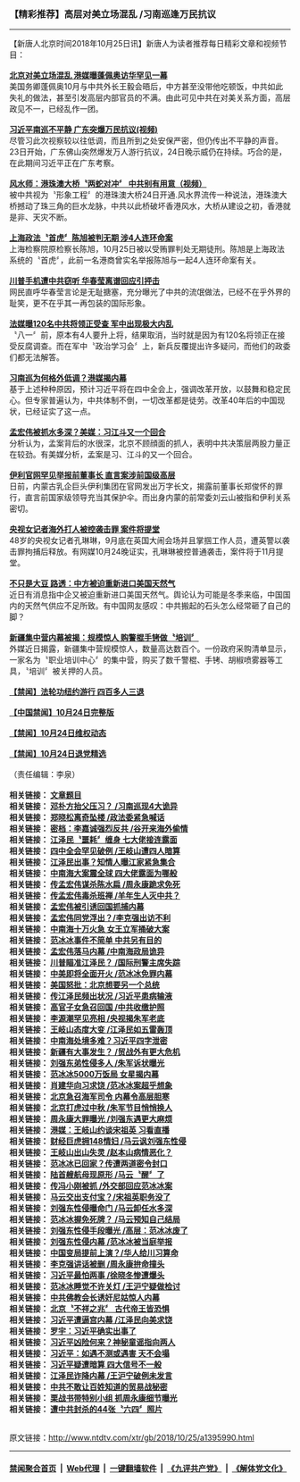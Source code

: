 ### 【精彩推荐】高层对美立场混乱 /习南巡逢万民抗议
------------------------

<div class="wysiwyg">
 【新唐人北京时间2018年10月25日讯】新唐人为读者推荐每日精彩文章和视频节目：
 <br/>
 <br/>
 <b>
  <a href="http://cn.ntdtv.com/xtr/b5/2018/10/25/a1396753.html">
   北京对美立场混乱 港媒曝蓬佩奥访华罕见一幕
  </a>
 </b>
 <br/>
 美国务卿蓬佩奥10月与中共外长王毅会晤后，中方甚至没带他吃顿饭，中共如此失礼的做法，甚至引发高层内部官员的不满。由此可见中共在对美关系方面，高层政见不一，已经乱作一团。
 <br/>
 <br/>
 <b>
  <a href="http://cn.ntdtv.com/xtr/b5/2018/10/25/a1396694.html">
   习近平南巡不平静 广东突爆万民抗议(视频)
  </a>
 </b>
 <br/>
 尽管习此次视察较以往低调，而且所到之处安保严密，但仍传出不平静的声音。23日开始，广东佛山突然爆发万人游行抗议，24日晚示威仍在持续。巧合的是，在此期间习近平正在广东考察。
 <br/>
 <br/>
 <b>
  <a href="http://cn.ntdtv.com/xtr/b5/2018/10/25/a1396726.html">
   风水师：港珠澳大桥〝两蛇对冲〞 中共别有用意（视频）
  </a>
 </b>
 <br/>
 被中共视为〝形象工程〞的港珠澳大桥24日开通.风水界流传一种说法，港珠澳大桥撼动了珠三角的巨水龙脉，中共以此桥破坏香港风水，大桥从建设之初，香港就是非、天灾不断。
 <br/>
 <br/>
 <b>
  <a href="http://cn.ntdtv.com/xtr/b5/2018/10/25/a1396759.html">
   上海政法〝首虎〞陈旭被判无期 涉4人连环命案
  </a>
 </b>
 <br/>
 上海检察院原检察长陈旭，10月25日被以受贿罪判处无期徒刑。陈旭是上海政法系统的〝首虎〞，此前一名港商曾实名举报陈旭与一起4人连环命案有关。
 <br/>
 <br/>
 <b>
  <a href="http://cn.ntdtv.com/xtr/b5/2018/10/25/a1396761.html">
   川普手机遭中共窃听 华春莹离谱回应引抨击
  </a>
 </b>
 <br/>
 网民直呼华春莹言论是无耻搪塞，充分曝光了中共的流氓做法，已经不在乎外界的耻笑，更不在乎其一再包装的国际形象。
 <br/>
 <br/>
 <b>
  <a href="http://cn.ntdtv.com/xtr/b5/2018/10/25/a1396742.html">
   法媒曝120名中共将领正受查 军中出现极大内乱
  </a>
 </b>
 <br/>
 〝八一〞前，原本有4人要升上将，结果取消，当时就是因为有120名将领正在接受反腐调查。而在军中〝政治学习会〞上，新兵反覆提出许多疑问，而他们的政委们都无法解答。
 <br/>
 <br/>
 <b>
  <a href="http://cn.ntdtv.com/xtr/b5/2018/10/25/a1396735.html">
   习南巡为何格外低调？港媒揭内幕
  </a>
 </b>
 <br/>
 基于上述种种原因，预计习近平将在四中全会上，强调改革开放，以鼓舞和稳定民心。但专家普遍认为，中共体制不倒，一切改革都是徒劳。改革40年后的中国现状，已经证实了这一点。
 <br/>
 <br/>
 <b>
  <a href="http://cn.ntdtv.com/xtr/b5/2018/10/25/a1396725.html">
   孟宏伟被抓水多深？美媒：习江斗又一个回合
  </a>
 </b>
 <br/>
 分析认为，孟案背后的水很深，北京不顾顔面的抓人，表明中共决策层两股力量正在较劲。有美媒分析，孟案是习、江斗的又一个回合。
 <br/>
 <br/>
 <b>
  <a href="http://cn.ntdtv.com/xtr/b5/2018/10/25/a1396635.html">
   伊利官网罕见举报前董事长 直言案涉前国级高层
  </a>
 </b>
 <br/>
 日前，内蒙古乳企巨头伊利集团在官网发出万字长文，揭露前董事长郑俊怀的罪行，直言前国家级领导充当其保护伞。而出身内蒙的前常委刘云山被指和伊利关系密切。
 <br/>
 <br/>
 <b>
  <a href="http://cn.ntdtv.com/xtr/b5/2018/10/25/a1396703.html">
   央视女记者海外打人被控袭击罪 案件将提堂
  </a>
 </b>
 <br/>
 48岁的央视女记者孔琳琳，9月底在英国大闹会场并且掌掴工作人员，遭英警以袭击罪拘捕后释放。有网媒10月24晚证实，孔琳琳被控普通袭击，案件将于11月提堂。
 <br/>
 <br/>
 <b>
  <a href="http://cn.ntdtv.com/xtr/b5/2018/10/25/a1396668.html">
   不只是大豆 路透：中方被迫重新进口美国天然气
  </a>
 </b>
 <br/>
 近日有消息指中企又被迫重新进口美国天然气。舆论认为可能是冬季来临，中国国内的天然气供应不足所致。有中国网友感叹：中共搬起的石头怎么经常砸了自己的脚？
 <br/>
 <br/>
 <b>
  <a href="http://cn.ntdtv.com/xtr/b5/2018/10/25/a1396751.html">
   新疆集中营内幕被揭：规模惊人 购警棍手铐做〝培训〞
  </a>
 </b>
 <br/>
 外媒近日揭露，新疆集中营规模惊人，数量高达数百个。一份政府采购清单显示，一家名为〝职业培训中心〞的集中营，购买了数千警棍、手铐、胡椒喷雾器等工具，〝培训〞被关押的人员。
 <br/>
 <br/>
 <b>
  <a href="http://cn.ntdtv.com/xtr/b5/2018/10/25/a1396673.html">
   【禁闻】法轮功纽约游行 四百多人三退
  </a>
 </b>
 <br/>
 <br/>
 <b>
  <a href="http://cn.ntdtv.com/xtr/b5/2018/10/25/a1396685.html">
   【中国禁闻】10月24日完整版
  </a>
 </b>
 <br/>
 <br/>
 <b>
  <a href="http://cn.ntdtv.com/xtr/b5/2018/10/25/a1396679.html">
   【禁闻】10月24日维权动态
  </a>
 </b>
 <br/>
 <br/>
 <b>
  <a href="http://cn.ntdtv.com/xtr/b5/2018/10/25/a1396680.html">
   【禁闻】10月24日退党精选
  </a>
 </b>
 <br/>
 <br/>
 （责任编辑：李泉）
 <br/>
 <br/>
 <b>
  相关链接：
  <a href="文章链接">
   文章题目
  </a>
 </b>
 <br/>
 <b>
  相关链接：
  <a href="http://cn.ntdtv.com/xtr/b5/2018/10/24/a1395992.html">
   邓朴方抬父压习？ /习南巡现4大诡异
  </a>
 </b>
 <br/>
 <b>
  相关链接：
  <a href="http://cn.ntdtv.com/xtr/b5/2018/10/22/a1395993.html">
   郑晓松离奇坠楼 /政法委紧急喊话
  </a>
 </b>
 <br/>
 <b>
  相关链接：
  <a href="http://cn.ntdtv.com/xtr/b5/2018/10/22/a1395994.html">
   密档：李嘉诚强烈反共 /谷开来海外偷情
  </a>
 </b>
 <br/>
 <b>
  相关链接：
  <a href="http://cn.ntdtv.com/xtr/b5/2018/10/20/a1395995.html">
   江泽民〝噩耗〞缠身 七大佬接连露面
  </a>
 </b>
 <br/>
 <b>
  相关链接：
  <a href="http://cn.ntdtv.com/xtr/b5/2018/10/19/a1394661.html">
   四中全会罕见破例 /王岐山遭四人暗算
  </a>
 </b>
 <br/>
 <b>
  相关链接：
  <a href="http://cn.ntdtv.com/xtr/b5/2018/10/18/a1394662.html">
   江泽民出事？知情人曝江家紧急集合
  </a>
 </b>
 <br/>
 <b>
  相关链接：
  <a href="http://cn.ntdtv.com/xtr/b5/2018/10/17/a1394663.html">
   中南海大案震全球 四大佬露面为哪般
  </a>
 </b>
 <br/>
 <b>
  相关链接：
  <a href="http://cn.ntdtv.com/xtr/b5/2018/10/16/a1394664.html">
   传孟宏伟谋杀陈水扁 /周永康跪求免死
  </a>
 </b>
 <br/>
 <b>
  相关链接：
  <a href="http://cn.ntdtv.com/xtr/b5/2018/10/15/a1394665.html">
   传孟宏伟毒杀班禅 /羊年生人灭中共？
  </a>
 </b>
 <br/>
 <b>
  相关链接：
  <a href="http://cn.ntdtv.com/xtr/b5/2018/10/13/a1394666.html">
   孟宏伟被引诱回国抓捕内幕
  </a>
 </b>
 <br/>
 <b>
  相关链接：
  <a href="http://cn.ntdtv.com/xtr/b5/2018/10/12/a1394667.html">
   孟宏伟同党浮出？/李克强出访不利
  </a>
 </b>
 <br/>
 <b>
  相关链接：
  <a href="http://cn.ntdtv.com/xtr/b5/2018/10/11/a1394668.html">
   中南海十万火急 女王立军捅破大案
  </a>
 </b>
 <br/>
 <b>
  相关链接：
  <a href="http://cn.ntdtv.com/xtr/b5/2018/10/10/a1394669.html">
   范冰冰事件不简单 中共另有目的
  </a>
 </b>
 <br/>
 <b>
  相关链接：
  <a href="http://cn.ntdtv.com/xtr/b5/2018/10/09/a1393620.html">
   孟宏伟落马内幕 /中南海政局诡异
  </a>
 </b>
 <br/>
 <b>
  相关链接：
  <a href="http://cn.ntdtv.com/xtr/b5/2018/10/07/a1393621.html">
   川普瞄准江泽民？ /国际刑警主席失踪
  </a>
 </b>
 <br/>
 <b>
  相关链接：
  <a href="http://cn.ntdtv.com/xtr/b5/2018/10/06/a1393622.html">
   中美即将全面开火 /范冰冰免罪内幕
  </a>
 </b>
 <br/>
 <b>
  相关链接：
  <a href="http://cn.ntdtv.com/xtr/b5/2018/10/05/a1393623.html">
   美国怒批：北京想要另一个总统
  </a>
 </b>
 <br/>
 <b>
  相关链接：
  <a href="http://cn.ntdtv.com/xtr/b5/2018/10/04/a1393624.html">
   传江泽民频出状况 /习近平患病输液
  </a>
 </b>
 <br/>
 <b>
  相关链接：
  <a href="http://cn.ntdtv.com/xtr/b5/2018/10/03/a1393625.html">
   高官子女急召回国 /中共收缴护照
  </a>
 </b>
 <br/>
 <b>
  相关链接：
  <a href="http://cn.ntdtv.com/xtr/b5/2018/10/02/a1393626.html">
   李源潮罕见亮相 /央视揭朱军老底
  </a>
 </b>
 <br/>
 <b>
  相关链接：
  <a href="http://cn.ntdtv.com/xtr/b5/2018/10/01/a1392579.html">
   王岐山态度大变 /江泽民如五雷轰顶
  </a>
 </b>
 <br/>
 <b>
  相关链接：
  <a href="http://cn.ntdtv.com/xtr/b5/2018/09/29/a1392578.html">
   中南海处境多难？习近平四字泄密
  </a>
 </b>
 <br/>
 <b>
  相关链接：
  <a href="http://cn.ntdtv.com/xtr/b5/2018/09/28/a1392577.html">
   新疆有大事发生？ /贸战外有更大危机
  </a>
 </b>
 <br/>
 <b>
  相关链接：
  <a href="http://cn.ntdtv.com/xtr/b5/2018/09/27/a1392576.html">
   刘强东弟性侵多人 /朱军诉状曝光
  </a>
 </b>
 <br/>
 <b>
  相关链接：
  <a href="http://cn.ntdtv.com/xtr/b5/2018/09/26/a1392575.html">
   范冰冰5000万饭局 女星揭内幕
  </a>
 </b>
 <br/>
 <b>
  相关链接：
  <a href="http://cn.ntdtv.com/xtr/b5/2018/09/25/a1392574.html">
   肖建华向习求饶 /范冰冰案超乎想象
  </a>
 </b>
 <br/>
 <b>
  相关链接：
  <a href="http://cn.ntdtv.com/xtr/b5/2018/09/24/a1392573.html">
   北京急召海军司令 内幕令高层胆寒
  </a>
 </b>
 <br/>
 <b>
  相关链接：
  <a href="http://cn.ntdtv.com/xtr/b5/2018/09/23/a1392572.html">
   北京打虎过中秋 /朱军节目悄悄换人
  </a>
 </b>
 <br/>
 <b>
  相关链接：
  <a href="http://cn.ntdtv.com/xtr/b5/2018/09/22/a1390754.html">
   周永康大罪曝光 /刘强东遇更大麻烦
  </a>
 </b>
 <br/>
 <b>
  相关链接：
  <a href="http://cn.ntdtv.com/xtr/b5/2018/09/21/a1390755.html">
   港媒：王岐山约谈宋祖英 习看直播
  </a>
 </b>
 <br/>
 <b>
  相关链接：
  <a href="http://cn.ntdtv.com/xtr/b5/2018/09/20/a1390756.html">
   财经巨虎拥148情妇 /马云讽刘强东性侵
  </a>
 </b>
 <br/>
 <b>
  相关链接：
  <a href="http://cn.ntdtv.com/xtr/b5/2018/09/19/a1390757.html">
   王岐山出山失灵 /赵本山病情恶化？
  </a>
 </b>
 <br/>
 <b>
  相关链接：
  <a href="http://cn.ntdtv.com/xtr/b5/2018/09/18/a1390758.html">
   范冰冰已回家？传遭两道密令封口
  </a>
 </b>
 <br/>
 <b>
  相关链接：
  <a href="http://cn.ntdtv.com/xtr/b5/2018/09/17/a1390759.html">
   陆首艘航母现原形 /马云〝醒〞了
  </a>
 </b>
 <br/>
 <b>
  相关链接：
  <a href="http://cn.ntdtv.com/xtr/b5/2018/09/16/a1390760.html">
   传冯小刚被抓 /外交部回应范冰冰案
  </a>
 </b>
 <br/>
 <b>
  相关链接：
  <a href="http://cn.ntdtv.com/xtr/b5/2018/09/15/a1390761.html">
   马云交出支付宝？/宋祖英职务没了
  </a>
 </b>
 <br/>
 <b>
  相关链接：
  <a href="http://cn.ntdtv.com/xtr/b5/2018/09/12/a1390764.html">
   刘强东性侵曝命门 /马云卸任水多深
  </a>
 </b>
 <br/>
 <b>
  相关链接：
  <a href="http://cn.ntdtv.com/xtr/b5/2018/09/11/a1390765.html">
   范冰冰握免死牌？ /马云预知自己结局
  </a>
 </b>
 <br/>
 <b>
  相关链接：
  <a href="http://cn.ntdtv.com/xtr/b5/2018/09/09/a1390767.html">
   刘强东性侵手段曝光 /高层：范冰冰废了
  </a>
 </b>
 <br/>
 <b>
  相关链接：
  <a href="http://cn.ntdtv.com/xtr/b5/2018/09/04/a1388954.html">
   刘强东性侵内幕 /范冰冰被当庭举报
  </a>
 </b>
 <br/>
 <b>
  相关链接：
  <a href="http://cn.ntdtv.com/xtr/b5/2018/09/03/a1388955.html">
   中国变局提前上演？/华人给川习算命
  </a>
 </b>
 <br/>
 <b>
  相关链接：
  <a href="http://cn.ntdtv.com/xtr/b5/2018/08/22/a1386970.html">
   李克强讲话被删 /周永康拚命撞头
  </a>
 </b>
 <br/>
 <b>
  相关链接：
  <a href="http://cn.ntdtv.com/xtr/b5/2018/08/08/a1385650.html">
   习近平最怕两事 /徐晓冬惨遭爆头
  </a>
 </b>
 <br/>
 <b>
  相关链接：
  <a href="http://cn.ntdtv.com/xtr/b5/2018/08/07/a1385651.html">
   范冰冰睡觉不许关灯 /王沪宁疑做检讨
  </a>
 </b>
 <br/>
 <b>
  相关链接：
  <a href="http://cn.ntdtv.com/xtr/b5/2018/08/04/a1385653.html">
   中共佛教会长诱奸尼姑惊人内幕
  </a>
 </b>
 <br/>
 <b>
  相关链接：
  <a href="http://cn.ntdtv.com/xtr/b5/2018/08/02/a1385655.html">
   北京〝不祥之兆〞 古代帝王皆恐惧
  </a>
 </b>
 <br/>
 <b>
  相关链接：
  <a href="http://cn.ntdtv.com/xtr/b5/2018/07/26/a1384523.html">
   习近平遭逼宫内幕 /江泽民向美求饶
  </a>
 </b>
 <br/>
 <b>
  相关链接：
  <a href="http://cn.ntdtv.com/xtr/b5/2018/07/22/a1384427.html">
   罗宇：习近平确实出事了
  </a>
 </b>
 <br/>
 <b>
  相关链接：
  <a href="http://cn.ntdtv.com/xtr/b5/2018/07/21/a1384293.html">
   习近平凶险何来？神秘童谣指向两人
  </a>
 </b>
 <br/>
 <b>
  相关链接：
  <a href="http://cn.ntdtv.com/xtr/b5/2018/07/20/a1383543.html">
   习近平：如遇不测或遇害 天不会塌
  </a>
 </b>
 <br/>
 <b>
  相关链接：
  <a href="http://cn.ntdtv.com/xtr/b5/2018/07/15/a1383548.html">
   习近平疑遭暗算 四大信号不一般
  </a>
 </b>
 <br/>
 <b>
  相关链接：
  <a href="http://cn.ntdtv.com/xtr/b5/2018/07/09/a1382760.html">
   江泽民诈降内幕 /王沪宁破例未发言
  </a>
 </b>
 <br/>
 <b>
  相关链接：
  <a href="http://cn.ntdtv.com/xtr/b5/2018/07/01/a1381591.html">
   中共不敢让百姓知道的贸易战秘密
  </a>
 </b>
 <br/>
 <b>
  相关链接：
  <a href="http://cn.ntdtv.com/xtr/b5/2018/06/22/a1380719.html">
   栗战书带特别小组 抓周永康细节曝光
  </a>
 </b>
 <br/>
 <b>
  相关链接：
  <a href="http://cn.ntdtv.com/xtr/b5/2018/06/03/a1378230.html">
   遭中共封杀的44张〝六四〞照片
  </a>
 </b>
</div>

<br/>原文链接：http://www.ntdtv.com/xtr/gb/2018/10/25/a1395990.html


------------------------
#### [禁闻聚合首页](https://github.com/gfw-breaker/banned-news/blob/master/README.md) &nbsp;|&nbsp; [Web代理](https://github.com/gfw-breaker/open-proxy/blob/master/README.md) &nbsp;|&nbsp; [一键翻墙软件](https://github.com/gfw-breaker/nogfw/blob/master/README.md) &nbsp;|&nbsp; [《九评共产党》](https://github.com/gfw-breaker/9ping.md/blob/master/README.md#九评之一评共产党是什么) &nbsp;|&nbsp; [《解体党文化》](https://github.com/gfw-breaker/jtdwh.md/blob/master/README.md#绪论)